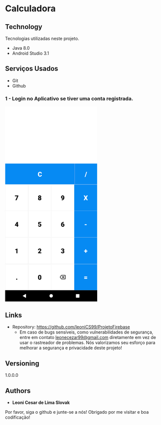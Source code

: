 # Calculadora


## Technology 

Tecnologias utilizadas neste projeto.

* Java  8.0
* Android Studio 3.1


## Serviços Usados

* Git
* Github


### 1 - Login no Aplicativo se tiver uma conta registrada.

<img src="https://github.com/leoniCS99/Calculadora/blob/main/app/src/main/res/drawable/StyleProjeto.png" width="300">


## Links
  - Repository: https://github.com/leoniCS99/ProjetoFirebase
    - Em caso de bugs sensíveis, como vulnerabilidades de segurança, entre em contato
      leonecezar99@gmail.com diretamente em vez de usar o rastreador de problemas. Nós valorizamos seu esforço
      para melhorar a segurança e privacidade deste projeto!

  ## Versioning

  1.0.0.0


  ## Authors

  * **Leoni Cesar de Lima Slovak** 

  Por favor, siga o github e junte-se a nós!
  Obrigado por me visitar e boa codificação!
